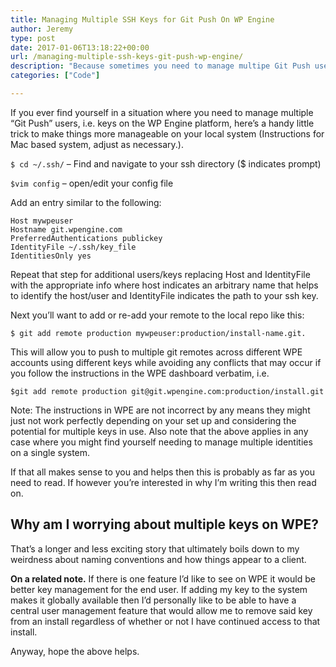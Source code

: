 ```yaml
---
title: Managing Multiple SSH Keys for Git Push On WP Engine
author: Jeremy
type: post
date: 2017-01-06T13:18:22+00:00
url: /managing-multiple-ssh-keys-git-push-wp-engine/
description: "Because sometimes you need to manage multipe Git Push users on WP Engine using ssh config."
categories: ["Code"]

---
```

If you ever find yourself in a situation where you need to manage multiple &#8220;Git Push&#8221; users, i.e. keys on the WP Engine platform, here&#8217;s a handy little trick to make things more manageable on your local system (Instructions for Mac based system, adjust as necessary.).

`$ cd ~/.ssh/` &#8211; Find and navigate to your ssh directory ($ indicates prompt)
  
`$vim config` &#8211; open/edit your config file

Add an entry similar to the following:
  
```
Host mywpeuser  
Hostname git.wpengine.com  
PreferredAuthentications publickey
IdentityFile ~/.ssh/key_file
IdentitiesOnly yes
```

Repeat that step for additional users/keys replacing Host and IdentityFile with the appropriate info where host indicates an arbitrary name that helps to identify the host/user and IdentityFile indicates the path to your ssh key.

Next you&#8217;ll want to add or re-add your remote to the local repo like this:
  
`$ git add remote production mywpeuser:production/install-name.git.`

This will allow you to push to multiple git remotes across different WPE accounts using different keys while avoiding any conflicts that may occur if you follow the instructions in the WPE dashboard verbatim, i.e. 

```
$git add remote production git@git.wpengine.com:production/install.git
```

Note: The instructions in WPE are not incorrect by any means they might just not work perfectly depending on your set up and considering the potential for multiple keys in use. Also note that the above applies in any case where you might find yourself needing to manage multiple identities on a single system.

If that all makes sense to you and helps then this is probably as far as you need to read. If however you&#8217;re interested in why I&#8217;m writing this then read on.

## Why am I worrying about multiple keys on WPE?

That&#8217;s a longer and less exciting story that ultimately boils down to my weirdness about naming conventions and how things appear to a client.

**On a related note.** If there is one feature I&#8217;d like to see on WPE it would be better key management for the end user. If adding my key to the system makes it globally available then I&#8217;d personally like to be able to have a central user management feature that would allow me to remove said key from an install regardless of whether or not I have continued access to that install.

Anyway, hope the above helps.